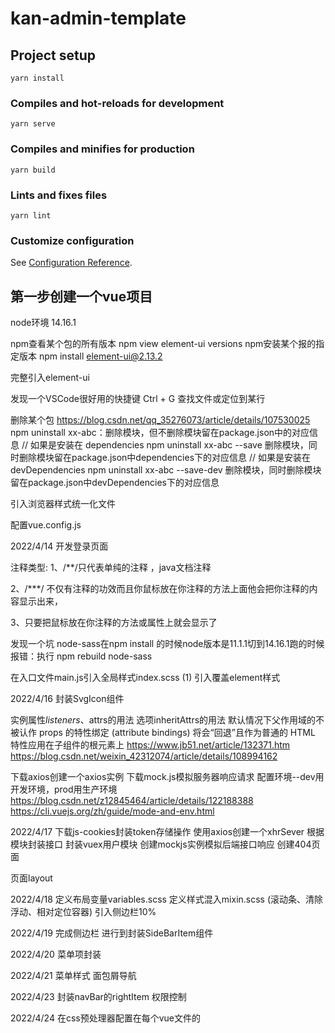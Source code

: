 # kan-admin-template

## Project setup
```
yarn install
```

### Compiles and hot-reloads for development
```
yarn serve
```

### Compiles and minifies for production
```
yarn build
```

### Lints and fixes files
```
yarn lint
```

### Customize configuration
See [Configuration Reference](https://cli.vuejs.org/config/).

## 第一步创建一个vue项目
node环境 14.16.1

npm查看某个包的所有版本 npm view element-ui versions
npm安装某个报的指定版本 npm install element-ui@2.13.2


完整引入element-ui


发现一个VSCode很好用的快捷键 Ctrl + G 查找文件或定位到某行


删除某个包 https://blog.csdn.net/qq_35276073/article/details/107530025
npm uninstall xx-abc：删除模块，但不删除模块留在package.json中的对应信息
// 如果是安装在 dependencies
npm uninstall xx-abc --save 删除模块，同时删除模块留在package.json中dependencies下的对应信息
// 如果是安装在 devDependencies
npm uninstall xx-abc --save-dev 删除模块，同时删除模块留在package.json中devDependencies下的对应信息


引入浏览器样式统一化文件

配置vue.config.js


2022/4/14 
开发登录页面

注释类型: 
1、/**/只代表单纯的注释 ，java文档注释

2、/***/ 不仅有注释的功效而且你鼠标放在你注释的方法上面他会把你注释的内容显示出来，

3、只要把鼠标放在你注释的方法或属性上就会显示了

发现一个坑 node-sass在npm install 的时候node版本是11.1.1切到14.16.1跑的时候报错：执行 npm rebuild node-sass

在入口文件main.js引入全局样式index.scss
(1) 引入覆盖element样式


2022/4/16
封装SvgIcon组件

实例属性$listeners、$attrs的用法
选项inheritAttrs的用法   默认情况下父作用域的不被认作 props 的特性绑定 (attribute bindings) 将会“回退”且作为普通的 HTML 特性应用在子组件的根元素上 
https://www.jb51.net/article/132371.htm  
https://blog.csdn.net/weixin_42312074/article/details/108994162

下载axios创建一个axios实例
下载mock.js模拟服务器响应请求
配置环境--dev用开发环境，prod用生产环境
https://blog.csdn.net/z12845464/article/details/122188388
https://cli.vuejs.org/zh/guide/mode-and-env.html


2022/4/17
下载js-cookies封装token存储操作
使用axios创建一个xhrSever
根据模块封装接口
封装vuex用户模块
创建mockjs实例模拟后端接口响应
创建404页面

页面layout

2022/4/18
定义布局变量variables.scss
定义样式混入mixin.scss (滚动条、清除浮动、相对定位容器)
引入侧边栏10%

2022/4/19
完成侧边栏
进行到封装SideBarItem组件

2022/4/20
菜单项封装

2022/4/21
菜单样式
面包屑导航

2022/4/23
封装navBar的rightItem
权限控制

2022/4/24
在css预处理器配置在每个vue文件的<style lang="scss">中导入全局样式变量
完成表格和树组件